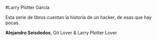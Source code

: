 #Larry Plotter García

Esta serie de libros cuentan la historia de un hacker, de esas que hay pocas.

**Alejandro Seisdedos**, Git Lover & Larry Plotter Lover

